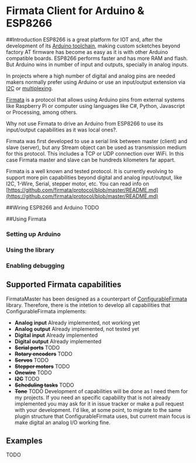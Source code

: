 # Firmata Client for Arduino & ESP8266
##Introduction
ESP8266 is a great platform for IOT and, after the development of its [Arduino toolchain](https://github.com/esp8266/Arduino), making custom scketches beyond factory AT firmware has become as easy as it is with other Arduino compatible boards.
ESP8266 performs faster and has more RAM and flash. But Arduino wins in number of input and outputs, specially in analog inputs.

In projects where a high number of digital and analog pins are needed makers normally prefer using Arduino or use an input/output extension via [I2C](http://playground.arduino.cc/Code/I2CPortExpander8574) or [multiplexing](http://playground.arduino.cc/Code/MUX151).

[Firmata](https://github.com/firmata/protocol/blob/master/README.md) is a protocol that allows using Arduino pins from external systems like Raspberry Pi or computer using languages like C#, Python, Javascript or Processing, among others.

Why not use Firmata to drive an Arduino from ESP8266 to use its input/output capabilities as it was local ones?.

Firmata was first developed to use a serial link between master (client) and slave (server), but any Stream object can be used as transmission medium for this protocol. This includes a TCP or UDP connection over WiFi. In this case Firmata master and slave can be hundreds kilometers far appart.

Firmata is a well known and tested protocol. It is currently evolving to support more pin capabilities beyond digital and analog input/output, like I2C, 1-Wire, Serial, stepper motor, etc. You can read info on [https://github.com/firmata/protocol/blob/master/README.md](https://github.com/firmata/protocol/blob/master/README.md)

##Wiring ESP8266 and Arduino
TODO

##Using Firmata
### Setting up Arduino
### Using the library
### Enabling debugging

## Supported Firmata capabilities
FirmataMaster has been designed as a counterpart of [ConfigurableFirmata](https://github.com/firmata/ConfigurableFirmata) library. Therefore, there is the intetion to develop all capabilities that ConfigurableFirmata implements:
- **Analog input** Already implemented, not working yet
- **Analog output** Already implemented, not tested yet
- **Digital input** Already implemented
- **Digital output** Already implemented
- **~~Serial ports~~** TODO
- **~~Rotary encoders~~** TODO
- **~~Servos~~** TODO
- **~~Stepper motors~~** TODO
- **~~Onewire~~** TODO
- **~~I2C~~** TODO
- **~~Scheduling tasks~~** TODO
- **~~Tone~~** TODO
Development of capabilities will be done as I need them for my projects. If you need an specific capability that is not already implemented you may ask for it in issue tracker or make a pull request with your development.
I'd like, at some point, to migrate to the same plugin structure that ConfigurableFirmata uses, but current main focus is make digital an analog I/O working fine.

## Examples
TODO